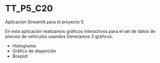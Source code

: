 # TT_P5_C20
Aplicación Streamlit para el proyecto 5.

En esta aplicación realizamos gráficos interactivos para el set de datos de precios de vehiculos usandos
Generamos 3 gráficos:
- Histograma
- Gráfico de disperción
- Boxplot
